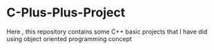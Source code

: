 # C-Plus-Plus-Project
Here , this repository contains some C++ basic projects that I have did using object oriented programming concept
